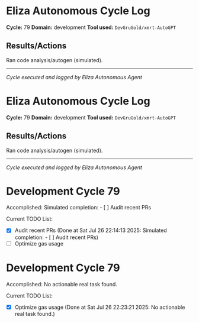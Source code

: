 # Eliza Autonomous Cycle Log

**Cycle:** 79
**Domain:** development
**Tool used:** `DevGruGold/xmrt-AutoGPT`

## Results/Actions
Ran code analysis/autogen (simulated).

---
*Cycle executed and logged by Eliza Autonomous Agent*

# Eliza Autonomous Cycle Log

**Cycle:** 79
**Domain:** development
**Tool used:** `DevGruGold/xmrt-AutoGPT`

## Results/Actions
Ran code analysis/autogen (simulated).

---
*Cycle executed and logged by Eliza Autonomous Agent*

# Development Cycle 79

Accomplished: Simulated completion: - [ ] Audit recent PRs

Current TODO List:

- [x] Audit recent PRs  (Done at Sat Jul 26 22:14:13 2025: Simulated completion: - [ ] Audit recent PRs)
- [ ] Optimize gas usage

# Development Cycle 79

Accomplished: No actionable real task found.

Current TODO List:

- [x] Optimize gas usage  (Done at Sat Jul 26 22:23:21 2025: No actionable real task found.)